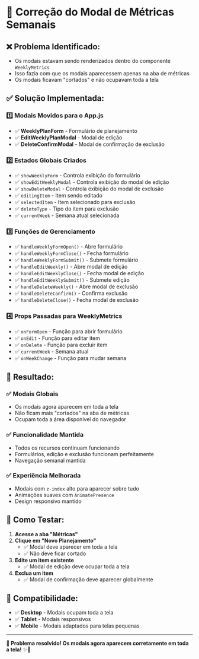 # 🔧 Correção do Modal de Métricas Semanais

## ❌ **Problema Identificado:**
- Os modais estavam sendo renderizados dentro do componente `WeeklyMetrics`
- Isso fazia com que os modais aparecessem apenas na aba de métricas
- Os modais ficavam "cortados" e não ocupavam toda a tela

## ✅ **Solução Implementada:**

### 1️⃣ **Modais Movidos para o App.js**
- ✅ **WeeklyPlanForm** - Formulário de planejamento
- ✅ **EditWeeklyPlanModal** - Modal de edição
- ✅ **DeleteConfirmModal** - Modal de confirmação de exclusão

### 2️⃣ **Estados Globais Criados**
- ✅ `showWeeklyForm` - Controla exibição do formulário
- ✅ `showEditWeeklyModal` - Controla exibição do modal de edição
- ✅ `showDeleteModal` - Controla exibição do modal de exclusão
- ✅ `editingItem` - Item sendo editado
- ✅ `selectedItem` - Item selecionado para exclusão
- ✅ `deleteType` - Tipo do item para exclusão
- ✅ `currentWeek` - Semana atual selecionada

### 3️⃣ **Funções de Gerenciamento**
- ✅ `handleWeeklyFormOpen()` - Abre formulário
- ✅ `handleWeeklyFormClose()` - Fecha formulário
- ✅ `handleWeeklyFormSubmit()` - Submete formulário
- ✅ `handleEditWeekly()` - Abre modal de edição
- ✅ `handleEditWeeklyClose()` - Fecha modal de edição
- ✅ `handleEditWeeklySubmit()` - Submete edição
- ✅ `handleDeleteWeekly()` - Abre modal de exclusão
- ✅ `handleDeleteConfirm()` - Confirma exclusão
- ✅ `handleDeleteClose()` - Fecha modal de exclusão

### 4️⃣ **Props Passadas para WeeklyMetrics**
- ✅ `onFormOpen` - Função para abrir formulário
- ✅ `onEdit` - Função para editar item
- ✅ `onDelete` - Função para excluir item
- ✅ `currentWeek` - Semana atual
- ✅ `onWeekChange` - Função para mudar semana

## 🎯 **Resultado:**

### ✅ **Modais Globais**
- Os modais agora aparecem em toda a tela
- Não ficam mais "cortados" na aba de métricas
- Ocupam toda a área disponível do navegador

### ✅ **Funcionalidade Mantida**
- Todos os recursos continuam funcionando
- Formulários, edição e exclusão funcionam perfeitamente
- Navegação semanal mantida

### ✅ **Experiência Melhorada**
- Modais com `z-index` alto para aparecer sobre tudo
- Animações suaves com `AnimatePresence`
- Design responsivo mantido

## 🚀 **Como Testar:**

1. **Acesse a aba "Métricas"**
2. **Clique em "Novo Planejamento"**
   - ✅ Modal deve aparecer em toda a tela
   - ✅ Não deve ficar cortado
3. **Edite um item existente**
   - ✅ Modal de edição deve ocupar toda a tela
4. **Exclua um item**
   - ✅ Modal de confirmação deve aparecer globalmente

## 📱 **Compatibilidade:**
- ✅ **Desktop** - Modais ocupam toda a tela
- ✅ **Tablet** - Modais responsivos
- ✅ **Mobile** - Modais adaptados para telas pequenas

---

**🎉 Problema resolvido! Os modais agora aparecem corretamente em toda a tela!** ✨🔧
